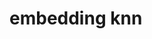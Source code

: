 <script>
    import AgreementTable from "./AgreementTable.svelte";
    export let data;
</script>

# embedding knn

<AgreementTable data={data.agreement} />
